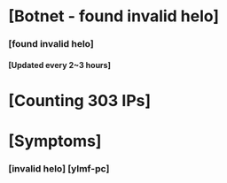 # [Botnet - found invalid helo]
### [found invalid helo]
#### [Updated every 2~3 hours]

# [Counting 303 IPs]

# [Symptoms] 
###   [invalid helo] [ylmf-pc]
